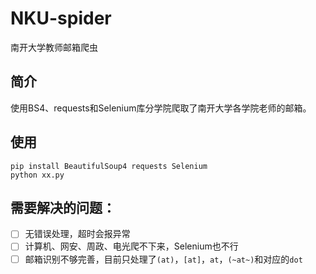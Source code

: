 # NKU-spider
南开大学教师邮箱爬虫
## 简介
使用BS4、requests和Selenium库分学院爬取了南开大学各学院老师的邮箱。

## 使用
```shell
pip install BeautifulSoup4 requests Selenium
python xx.py
```

## 需要解决的问题：
- [ ] 无错误处理，超时会报异常
- [ ] 计算机、网安、周政、电光爬不下来，Selenium也不行
- [ ] 邮箱识别不够完善，目前只处理了`(at)`，`[at]`，` at `，`(~at~)`和对应的`dot`

